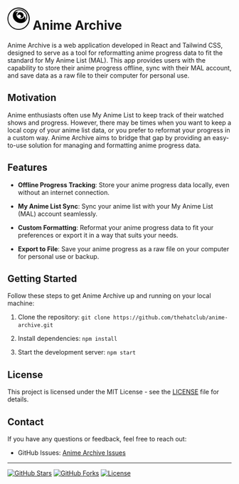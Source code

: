 # <img src="./client/public/logo.png" alt="drawing" width="50" /> Anime Archive

Anime Archive is a web application developed in React and Tailwind CSS, designed to serve as a tool for reformatting anime progress data to fit the standard for My Anime List (MAL). This app provides users with the capability to store their anime progress offline, sync with their MAL account, and save data as a raw file to their computer for personal use.

## Motivation

Anime enthusiasts often use My Anime List to keep track of their watched shows and progress. However, there may be times when you want to keep a local copy of your anime list data, or you prefer to reformat your progress in a custom way. Anime Archive aims to bridge that gap by providing an easy-to-use solution for managing and formatting anime progress data.

## Features

- **Offline Progress Tracking**: Store your anime progress data locally, even without an internet connection.

- **My Anime List Sync**: Sync your anime list with your My Anime List (MAL) account seamlessly.

- **Custom Formatting**: Reformat your anime progress data to fit your preferences or export it in a way that suits your needs.

- **Export to File**: Save your anime progress as a raw file on your computer for personal use or backup.

## Getting Started

Follow these steps to get Anime Archive up and running on your local machine:

1. Clone the repository: `git clone https://github.com/thehatclub/anime-archive.git`

2. Install dependencies: `npm install`

3. Start the development server: `npm start`

## License

This project is licensed under the MIT License - see the [LICENSE](./LICENSE) file for details.

## Contact

If you have any questions or feedback, feel free to reach out:

- GitHub Issues: [Anime Archive Issues](https://github.com/thehatclub/anime-archive/issues)

---

[![GitHub Stars](https://img.shields.io/github/stars/thehatclub/anime-archive.svg)](https://github.com/thehatclub/anime-archive/stargazers)
[![GitHub Forks](https://img.shields.io/github/forks/thehatclub/anime-archive.svg)](https://github.com/thehatclub/anime-archive/network)
[![License](https://img.shields.io/badge/license-MIT-blue.svg)](./LICENSE)
